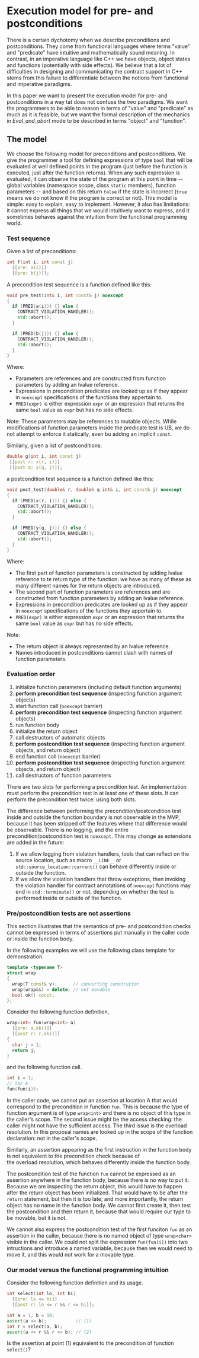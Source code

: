 Execution model for pre- and postconditions
===========================================

There is a certain dychotomy when we describe preconditions and postconditions. They come from functional languages where terms "value" and "predicate" have intuitive and mathematically sound meaning. In contrast, in an imperative language like C++ we have objects, object states and functions (potentially with side effects). We believe that a lot of difficulties in designing and communicating the contract support in C++ stems from this failure to differentiate between the notions from functional and imperative paradigms.

In this paper we want to present the execution model for pre- and postconditions in a way tat does not confuse the two paradigms. We want the programmers to be able to reason in terms of "value" and "predicate" as much as it is feasible, but we want the formal description of the mechanics in  *Eval_and_abort* mode to be described in terms "object" and "function".


The model
---------

We choose the following model for preconditions and postconditions. We give the programmer a tool for defining expressions of type `bool` that will be evaluated at well defined points in the program (just before the function is executed, just after the function returns). When any such expression is evaluated, it can observe the state of the program at this point in time -- global variables (namespace scope, class `static` members), function parameters -- and based on this return `false` if the state is incorrect (`true` means we do not know if the program is correct or not). This model is simple: easy to explain, easy to implement. However, it also has limitations: it cannot express all things that we would intuitively want to express, and it sometimes behaves against the intuition from the functional programming world.


### Test sequence

Given a list of preconditions:

```c++
int f(int i, int const j)
  [[pre: a(i)]]
  [[pre: b(j)]];
```

A precondition test sequence is a function defined like this:

```c++
void pre_test(int& i, int const& j) noexcept
{    
  if (PRED(a(i))) {} else {
    CONTRACT_VIOLATION_HANDLER();
    std::abort();
  }

  if (PRED(b(j))) {} else {
    CONTRACT_VIOLATION_HANDLER();
    std::abort();
  }
}
```

Where:
 
 * Parameters are references and are constructed from function parameters by adding an lvalue reference.
 * Expressions in precondition predicates are looked up as if they appear in `noexcept` specifications of the functions they appertain to.
 * `PRED(expr)` is either expression `expr` or an expression that returns the same `bool` value as `expr` but has no side effects.
 
Note: These parameters may be references to mutable objects. While modifications of function parameters inside the predicate test is UB, we do not attempt to enforce it statically, even bu adding an implicit `const`.
 
 Similarly, given a list of postconditions:
 
 ```c++
double g(int i, int const j)
  [[post r: x(r, i)]]
  [[post q: y(q, j)]];
```
 
a postcondition test sequence is a function defined like this:

```c++
void post_test(double& r, double& q int& i, int const& j) noexcept
{    
  if (PRED(x(r, i))) {} else {
    CONTRACT_VIOLATION_HANDLER();
    std::abort();
  }

  if (PRED(y(q, j))) {} else {
    CONTRACT_VIOLATION_HANDLER();
    std::abort();
  }
}
```

Where:
 
 * The first part of function parameters is constructed by adding lvalue reference to te return type of the function:
   we have as many of these as many different names for the return objects are introduced.
 * The second part of function parameters are references and are constructed from function parameters by adding an lvalue reference.
 * Expressions in precondition predicates are looked up as if they appear in `noexcept` specifications of the functions they appertain to.
 * `PRED(expr)` is either expression `expr` or an expression that returns the same `bool` value as `expr` but has no side effects.

Note: 

 * The return object is always represented by an lvalue reference.
 * Names introduced in postconditions cannot clash with names of function parameters.
 
 
### Evaluation order

  1. initialize function parameters (including default function arguments)
  2. **perform precondition test sequence** (inspecting function argument objects)
  3. start function call (`noexcept` barrier)
  4. **perform precondition test sequence** (inspecting function argument objects)
  5. run function body
  6. initialize the return object
  7. call destructors of automatic objects
  8. **perform postcondition test sequence** (inspecting function argument objects, and return object)
  9. end function call (`noexcept` barrier)
 10. **perform postcondition test sequence** (inspecting function argument objects, and return object) 
 11. call destructors of function parameters

There are two slots for performing a precondition test. An implementation must perform the precondition test in at least one of these slots. It can perform the precondition test twice: using both slots.

The difference between performing the precondition/postcondition test inside and outside the function boundary is not observable in the MVP, because it has been stripped off the features where that difference would be observable. There is no logging, and the entire precondition/postcondition test is `noexcept`. This may change as extensions are added in the future:

 1. If we allow logging from violation handlers, tools that can reflect on the source location, 
    such as macro `__LINE__` or `std::source_location::current()` can behave differently inside or outside the function.
 2. If we allow the violation handlers that throw exceptions, then invoking the violation handler for contract
    annotations of `noexcept` functions may end in `std::terminate()` or not, depending on whether the test is performed inside or outside of the function.



### Pre/postcondition tests are not assertions

This section illustrates that the semantics of pre- and postcondition checks
cannot be expressed in terms of assertions put manually in the caller code or inside the function body.

In the following examples we will use the following class template for demonstration.

```c++
template <typename T>
struct wrap
{
  wrap(T const& v);      // converting constructor
  wrap(wrap&&) = delete; // not movable
  bool ok() const;
};
```

Consider the following function definition,

```c++
wrap<int> fun(wrap<int> a)
  [[pre: a.ok()]]
  [[post r: r.ok()]]
{
  char j = 1;
  return j;
}
```

and the following function call.

```c++
int i = 1;
// loc A
fun(fun(i));
```

In the caller code, we cannot put an assertion at location A 
that would correspond to the precondition in function `fun`.
This is because the type of function argument is of type `wrap<int>`
and there is no object of this type in the caller's scope.
The second issue might be the access checking: the caller might not have
the sufficient access. The third issue is the overload resolution. 
In this proposal names are looked up in the scope of the function declaration:
not in the caller's scope.

Similarly, an assertion appearing as the first instruction in the
function body is not equivalent to the precondition check because of  
the overload resolution, which behaves differently inside the function body.

The postcondition test of the function `fun` cannot be expressed as an assertion 
anywhere in the function body, because there is no way to put it. Because we are 
inspecting the return object, this would have to happen after the return object has been
initialized. That would have to be after the `return` statement, but then it is too late;
and more importantly, the return object has no name in the function body. We cannot first
create it, then test the postcondition and then return it, because that would require
our type to be movable, but it is not.

We cannot also express the postcondition test of the first funciton `fun` as an assertion in the caller,
because there is no named object of type `wrap<char>` visible in the caller. We could not split
the expression `fun(fun(i))` into two intructions and introduce a named variable, because then
we would need to move it, and this would not work for a movable type.


### Our model versus the functional programming intuition

Consider the following function definition and its usage.

```c++
int select(int lo, int hi)
  [[pre: lo <= hi]]
  [[post r: lo <= r && r <= hi]];
```

```c++
int a = 1, b = 10;
assert(a <= b);           // (1)
int r = select(a, b);
assert(a <= r && r <= b); // (2)
```

Is the assertion at point (1) equivalent to the precondition of function `select()`?
